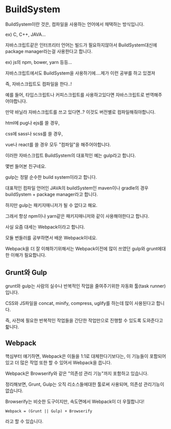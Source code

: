 <h1>BuildSystem</h1>



BuildSystem이란 것은, 컴파일을 사용하는 언어에서 채택하는 방식입니다.

ex) C, C++, JAVA...

자바스크립트같은 인터프리터 언어는 빌드가 필요하지않아서 BuildSystem대신에 package manager라는걸 사용한다고 합니다.

ex) js의 npm, bower, yarn 등등...



자바스크립트에서도 BuildSystem을 사용하기에....제가 이런 공부를 하고 있겠져

즉, 자바스크립트도 컴파일을 한다..!



예를 들어, 타입스크립트나 커피스크립트를 사용하고있다면 자바스크립트로 번역해주어야합니다.

만약 바닐라 자바스크립트를 쓰고 있다면..? 이것도 버전별로 컴파일해줘야합니다.

html에 pug나 ejs를 쓸 경우,

css에 sass나 scss를 쓸 경우,

vue나 react를 쓸 경우 모두 "컴파일"을 해주어야합니다.



이러한 자바스크립트 BuildSystem의 대표적인 예는 gulp라고 합니다.

몇번 들어본 친구네요.

gulp는 정말 순수한 build system이라고 합니다.

대표적인 컴파일 언어인 JAVA의 buildSystem인 maven이나 gradle의 경우 buildSystem + package manager라고 합니다.

하지만 gulp는 패키지매니저가 될 수 없다고 해요.

그래서 항상 npm이나 yarn같은 패키지매니저와 같이 사용해야한다고 합니다.



사실 요즘 대세는 Webpack이라고 합니다.

모듈 번들러를 공부하면서 배운 Webpack이네요.

Webpack을 더 잘 이해하기위해서는 Webpack이전에 많이 쓰였던 gulp와 grunt에대한 이해가 필요합니다.

<h2>
  Grunt와 Gulp
</h2>

grunt와 gulp는 사람의 실수나 반복적인 작업을 줄여주기위한 자동화 툴(task runner)입니다.

CSS와 JS파일을 concat, minify, compress, uglify를 하는데 많이 사용된다고 합니다.

즉, 사전에 필요한 반복적인 작업들을 간단한 작업만으로 진행할 수 있도록 도와준다고핣니다.

<h2>
  Webpack
</h2>

핵심부터 얘기하면, Webpack은 이들을 1:1로 대체한다기보다는, 이 기능들이 포함되어있고 더 많은 작업 또한 할 수 있어서 Webpack을 씁니다.

Webpack은 Browserify와 같은 "의존성 관리 기능"까지 포함하고 있습니다.

정리해보면, Grunt, Gulp는 오직 리소스들에대한 툴로써 사용되며, 의존성 관리기능이 없습니다.

Browserify는 비슷한 도구이지만, 속도면에서 Webpack이 더 우월합니다!

```
Webpack = (Grunt || Gulp) + Browserify
```

라고 할 수 있습니다.